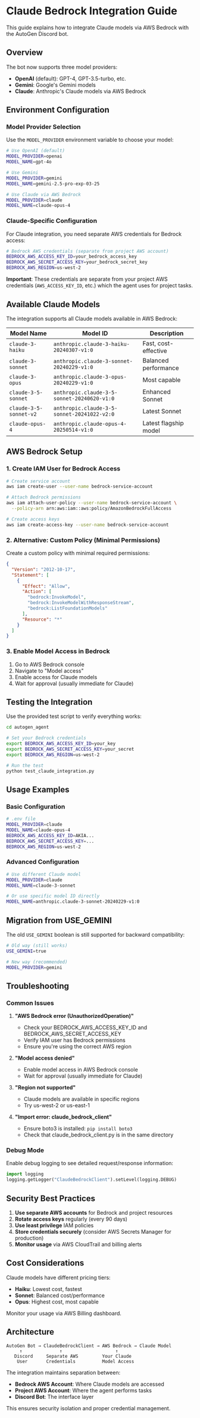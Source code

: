 # Claude Bedrock Integration Guide

This guide explains how to integrate Claude models via AWS Bedrock with the AutoGen Discord bot.

## Overview

The bot now supports three model providers:
- **OpenAI** (default): GPT-4, GPT-3.5-turbo, etc.
- **Gemini**: Google's Gemini models
- **Claude**: Anthropic's Claude models via AWS Bedrock

## Environment Configuration

### Model Provider Selection

Use the `MODEL_PROVIDER` environment variable to choose your model:

```bash
# Use OpenAI (default)
MODEL_PROVIDER=openai
MODEL_NAME=gpt-4o

# Use Gemini  
MODEL_PROVIDER=gemini
MODEL_NAME=gemini-2.5-pro-exp-03-25

# Use Claude via AWS Bedrock
MODEL_PROVIDER=claude
MODEL_NAME=claude-opus-4
```

### Claude-Specific Configuration

For Claude integration, you need separate AWS credentials for Bedrock access:

```bash
# Bedrock AWS credentials (separate from project AWS account)
BEDROCK_AWS_ACCESS_KEY_ID=your_bedrock_access_key
BEDROCK_AWS_SECRET_ACCESS_KEY=your_bedrock_secret_key
BEDROCK_AWS_REGION=us-west-2
```

**Important**: These credentials are separate from your project AWS credentials (`AWS_ACCESS_KEY_ID`, etc.) which the agent uses for project tasks.

## Available Claude Models

The integration supports all Claude models available in AWS Bedrock:

| Model Name | Model ID | Description |
|------------|----------|-------------|
| `claude-3-haiku` | `anthropic.claude-3-haiku-20240307-v1:0` | Fast, cost-effective |
| `claude-3-sonnet` | `anthropic.claude-3-sonnet-20240229-v1:0` | Balanced performance |
| `claude-3-opus` | `anthropic.claude-3-opus-20240229-v1:0` | Most capable |
| `claude-3-5-sonnet` | `anthropic.claude-3-5-sonnet-20240620-v1:0` | Enhanced Sonnet |
| `claude-3-5-sonnet-v2` | `anthropic.claude-3-5-sonnet-20241022-v2:0` | Latest Sonnet |
| `claude-opus-4` | `anthropic.claude-opus-4-20250514-v1:0` | Latest flagship model |

## AWS Bedrock Setup

### 1. Create IAM User for Bedrock Access

```bash
# Create service account
aws iam create-user --user-name bedrock-service-account

# Attach Bedrock permissions
aws iam attach-user-policy --user-name bedrock-service-account \
  --policy-arn arn:aws:iam::aws:policy/AmazonBedrockFullAccess

# Create access keys
aws iam create-access-key --user-name bedrock-service-account
```

### 2. Alternative: Custom Policy (Minimal Permissions)

Create a custom policy with minimal required permissions:

```json
{
  "Version": "2012-10-17",
  "Statement": [
    {
      "Effect": "Allow",
      "Action": [
        "bedrock:InvokeModel",
        "bedrock:InvokeModelWithResponseStream",
        "bedrock:ListFoundationModels"
      ],
      "Resource": "*"
    }
  ]
}
```

### 3. Enable Model Access in Bedrock

1. Go to AWS Bedrock console
2. Navigate to "Model access" 
3. Enable access for Claude models
4. Wait for approval (usually immediate for Claude)

## Testing the Integration

Use the provided test script to verify everything works:

```bash
cd autogen_agent

# Set your Bedrock credentials
export BEDROCK_AWS_ACCESS_KEY_ID=your_key
export BEDROCK_AWS_SECRET_ACCESS_KEY=your_secret
export BEDROCK_AWS_REGION=us-west-2

# Run the test
python test_claude_integration.py
```

## Usage Examples

### Basic Configuration

```bash
# .env file
MODEL_PROVIDER=claude
MODEL_NAME=claude-opus-4
BEDROCK_AWS_ACCESS_KEY_ID=AKIA...
BEDROCK_AWS_SECRET_ACCESS_KEY=...
BEDROCK_AWS_REGION=us-west-2
```

### Advanced Configuration

```bash
# Use different Claude model
MODEL_PROVIDER=claude
MODEL_NAME=claude-3-sonnet

# Or use specific model ID directly
MODEL_NAME=anthropic.claude-3-sonnet-20240229-v1:0
```

## Migration from USE_GEMINI

The old `USE_GEMINI` boolean is still supported for backward compatibility:

```bash
# Old way (still works)
USE_GEMINI=true

# New way (recommended)
MODEL_PROVIDER=gemini
```

## Troubleshooting

### Common Issues

1. **"AWS Bedrock error (UnauthorizedOperation)"**
   - Check your BEDROCK_AWS_ACCESS_KEY_ID and BEDROCK_AWS_SECRET_ACCESS_KEY
   - Verify IAM user has Bedrock permissions
   - Ensure you're using the correct AWS region

2. **"Model access denied"**
   - Enable model access in AWS Bedrock console
   - Wait for approval (usually immediate for Claude)

3. **"Region not supported"**
   - Claude models are available in specific regions
   - Try us-west-2 or us-east-1

4. **"Import error: claude_bedrock_client"**
   - Ensure boto3 is installed: `pip install boto3`
   - Check that claude_bedrock_client.py is in the same directory

### Debug Mode

Enable debug logging to see detailed request/response information:

```python
import logging
logging.getLogger("ClaudeBedrockClient").setLevel(logging.DEBUG)
```

## Security Best Practices

1. **Use separate AWS accounts** for Bedrock and project resources
2. **Rotate access keys** regularly (every 90 days)
3. **Use least privilege** IAM policies
4. **Store credentials securely** (consider AWS Secrets Manager for production)
5. **Monitor usage** via AWS CloudTrail and billing alerts

## Cost Considerations

Claude models have different pricing tiers:
- **Haiku**: Lowest cost, fastest
- **Sonnet**: Balanced cost/performance  
- **Opus**: Highest cost, most capable

Monitor your usage via AWS Billing dashboard.

## Architecture

```
AutoGen Bot → ClaudeBedrockClient → AWS Bedrock → Claude Model
     ↑              ↑                    ↑
   Discord     Separate AWS         Your Claude
    User       Credentials          Model Access
```

The integration maintains separation between:
- **Bedrock AWS Account**: Where Claude models are accessed
- **Project AWS Account**: Where the agent performs tasks
- **Discord Bot**: The interface layer

This ensures security isolation and proper credential management.
